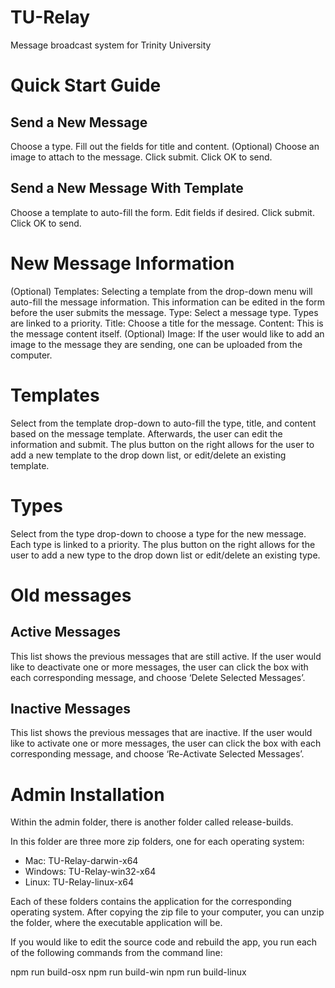 # TU-Relay
Message broadcast system for Trinity University

# Quick Start Guide

## Send a New Message
Choose a type.
Fill out the fields for title and content. 
(Optional) Choose an image to attach to the message. 
Click submit. 
Click OK to send.

## Send a New Message With Template
Choose a template to auto-fill the form. 
Edit fields if desired. 
Click submit. 
Click OK to send.

# New Message Information
(Optional) Templates: Selecting a template from the drop-down menu will auto-fill the message information. This information can be edited in the form before the user submits the message. 
Type: Select a message type. Types are linked to a priority.
Title: Choose a title for the message.
Content: This is the message content itself. 
(Optional) Image: If the user would like to add an image to the message they are sending, one can be uploaded from the computer. 

# Templates
Select from the template drop-down to auto-fill the type, title, and content based on the message template. 
Afterwards, the user can edit the information and submit. 
The plus button on the right allows for the user to add a new template to the drop down list, or edit/delete an existing template.

# Types
Select from the type drop-down to choose a type for the new message. Each type is linked to a priority.
The plus button on the right allows for the user to add a new type to the drop down list or edit/delete an existing type.

# Old messages
## Active Messages
This list shows the previous messages that are still active.
If the user would like to deactivate one or more messages, the user can click the box with each corresponding message, and choose ‘Delete Selected Messages’. 
## Inactive Messages
This list shows the previous messages that are inactive.
If the user would like to activate one or more messages, the user can click the box with each corresponding message, and choose ‘Re-Activate Selected Messages’. 

# Admin Installation

Within the admin folder, there is another folder called release-builds.

In this folder are three more zip folders, one for each operating system:
- Mac: TU-Relay-darwin-x64
- Windows: TU-Relay-win32-x64
- Linux: TU-Relay-linux-x64

Each of these folders contains the application for the corresponding operating system. 
After copying the zip file to your computer, you can unzip the folder, where the executable application will be. 

If you would like to edit the source code and rebuild the app, you run each of the following commands from the command line:

npm run build-osx
npm run build-win
npm run build-linux 
